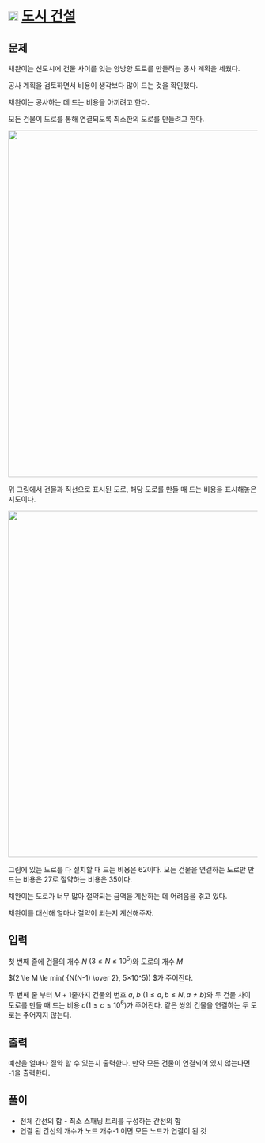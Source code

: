 # <img src="https://d2gd6pc034wcta.cloudfront.net/tier/12.svg" class="solvedac-tier" width = 20> [도시 건설](https://www.acmicpc.net/problem/21924)


## 문제
채완이는 신도시에 건물 사이를 잇는 양방향 도로를 만들려는 공사 계획을 세웠다.

공사 계획을 검토하면서 비용이 생각보다 많이 드는 것을 확인했다.

채완이는 공사하는 데 드는 비용을 아끼려고 한다. 

모든 건물이 도로를 통해 연결되도록 최소한의 도로를 만들려고 한다.

<p align = 'center'><img src = "https://upload.acmicpc.net/007ab470-3481-47d6-85ec-f5378b3051b3/-/crop/1122x785/404,145/-/preview/" width = 700></p>

위 그림에서 건물과 직선으로 표시된 도로, 해당 도로를 만들 때 드는 비용을 표시해놓은 지도이다.

<p align = 'center'><img src = "https://upload.acmicpc.net/c16fc3ee-aaa3-4950-bfa3-57661b00389e/-/crop/1068x727/430,178/-/preview/" width = 700></p>

그림에 있는 도로를 다 설치할 때 드는 비용은 62이다. 모든 건물을 연결하는 도로만 만드는 비용은 27로 절약하는 비용은 35이다.

채완이는 도로가 너무 많아 절약되는 금액을 계산하는 데 어려움을 겪고 있다.

채완이를 대신해 얼마나 절약이 되는지 계산해주자.

## 입력
첫 번째 줄에 건물의 개수 $N$ $(3 \le N \le 10^5 )$와 도로의 개수 $M$ 
 
$(2 \le M \le min( {N(N-1) \over 2}, 5×10^5)) $가 주어진다.

두 번째 줄 부터 $M + 1$줄까지 건물의 번호 $a$, $b$ $(1 \le a, b \le N, a ≠ b)$와 두 건물 사이 도로를 만들 때 드는 비용 $c (1 \le c \le 10^6)$가 주어진다. 같은 쌍의 건물을 연결하는 두 도로는 주어지지 않는다.

## 출력
예산을 얼마나 절약 할 수 있는지 출력한다. 만약 모든 건물이 연결되어 있지 않는다면 -1을 출력한다.

## 풀이
 - 전체 간선의 합 - 최소 스패닝 트리를 구성하는 간선의 합
 - 연결 된 간선의 개수가 노드 개수-1 이면 모든 노드가 연결이 된 것
